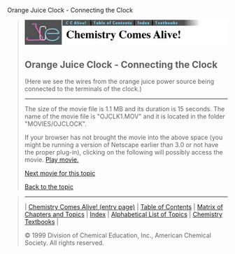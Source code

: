 





 Orange Juice Clock - Connecting the Clock
 



> ![Chemistry Comes Alive!](ccahead.gif)
> 
> 
> 
> 
> 
> 
> 
> 
> 
> ## Orange Juice Clock - Connecting the Clock
> 
> 
> 
> 
> 
> 
> 
> 
>   
> 
> 
> 
> 
> 
>  (Here we see the wires from the orange juice power source being connected to the terminals of the clock.)
>  
> 
> 
> 
> 
> 
> 
> 
> ---
> 
> 
>  The size of the movie file is 1.1 MB and its duration is 15 seconds. 
The name of the movie file is "OJCLK1.MOV" 
and it is located in the folder "MOVIES/OJCLOCK".
>  
> 
> 
> 
>  If your browser has not brought the movie into the above space
(you might be running a version of Netscape earlier than 3.0 or
not have the proper plug-in), clicking on the following will
possibly access the movie.
>  [Play movie.](../../MOVIES/OJCLOCK/OJCLK1.MOV) 
> 
> 
> 
> 
> [Next movie for this topic](../../MVHTM/OJCLOCK/OJCLK2.HTM) 
> 
> 
> 
> 
> 
> 
> 
> [Back to the topic](../../MAIN/OJCLOCK/PAGE1.HTM)



> ---
> 
> 
>  |
>  [Chemistry Comes Alive! (entry page)](../../INDEX.HTM) 
>  |
>  [Table of Contents](../../CONTENTS.HTM) 
>  |
>  [Matrix of Chapters and Topics](../../MATRIX.HTM) 
>  |
>  [Index](../../WORDS.HTM) 
>  |
>  [Alphabetical List of Topics](../../ALPHATOP.HTM) 
>  |
>  [Chemistry Textbooks](../../BOOKS.HTM) 
>  |
>  
>  © 1999 Division of Chemical Education, Inc.,
American Chemical Society. All rights reserved.






